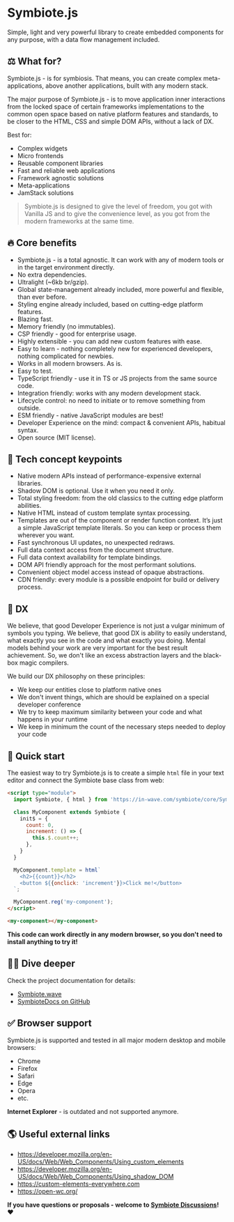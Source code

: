 # Symbiote.js

Simple, light and very powerful library to create embedded components for any purpose, with a data flow management included.

## ⚖️ What for?
Symbiote.js - is for symbiosis. That means, you can create complex meta-applications, above another applications, built with any modern stack.

The major purpose of Symbiote.js - is to move application inner interactions from the locked space of certain frameworks implementations to the common open space based on native platform features and standards, to be closer to the HTML, CSS and simple DOM APIs, without a lack of DX.

Best for:
* Complex widgets
* Micro frontends
* Reusable component libraries
* Fast and reliable web applications
* Framework agnostic solutions
* Meta-applications
* JamStack solutions

> Symbiote.js is designed to give the level of freedom, you got with Vanilla JS and to give the convenience level, as you got from the modern frameworks at the same time.

## 🔥 Core benefits
* Symbiote.js - is a total agnostic. It can work with any of modern tools or in the target environment directly.
* No extra dependencies.
* Ultralight (~6kb br/gzip).
* Global state-management already included, more powerful and flexible, than ever before.
* Styling engine already included, based on cutting-edge platform features.
* Blazing fast.
* Memory friendly (no immutables).
* CSP friendly - good for enterprise usage.
* Highly extensible - you can add new custom features with ease.
* Easy to learn - nothing completely new for experienced developers, nothing complicated for newbies.
* Works in all modern browsers. As is.
* Easy to test.
* TypeScript friendly - use it in TS or JS projects from the same source code.
* Integration friendly: works with any modern development stack.
* Lifecycle control: no need to initiate or to remove something from outside.
* ESM friendly - native JavaScript modules are best!
* Developer Experience on the mind: compact & convenient APIs, habitual syntax.
* Open source (MIT license).

## 💎 Tech concept keypoints
* Native modern APIs instead of performance-expensive external libraries.
* Shadow DOM is optional. Use it when you need it only.
* Total styling freedom: from the old classics to the cutting edge platform abilities.
* Native HTML instead of custom template syntax processing.
* Templates are out of the component or render function context. It’s just a simple JavaScript template literals. So you can keep or process them wherever you want.
* Fast synchronous UI updates, no unexpected redraws.
* Full data context access from the document structure.
* Full data context availability for template bindings.
* DOM API friendly approach for the most performant solutions.
* Convenient object model access instead of opaque abstractions.
* CDN friendly: every module is a possible endpoint for build or delivery process.

## 🧠 DX
We believe, that good Developer Experience is not just a vulgar minimum of symbols you typing.
We believe, that good DX is ability to easily understand, what exactly you see in the code and what exactly you doing. Mental models behind your work are very important for the best result achievement. So, we don't like an excess abstraction layers and the black-box magic compilers.

We build our DX philosophy on these principles:
* We keep our entities close to platform native ones
* We don't invent things, which are should be explained on a special developer conference
* We try to keep maximum similarity between your code and what happens in your runtime
* We keep in minimum the count of the necessary steps needed to deploy your code

## 🍏 Quick start
The easiest way to try Symbiote.js is to create a simple `html` file in your text editor and connect the Symbiote base class from web:

```html
<script type="module">
  import Symbiote, { html } from 'https://in-wave.com/symbiote/core/Symbiote.js';

  class MyComponent extends Symbiote {
    init$ = {
      count: 0,
      increment: () => {
        this.$.count++;
      },
    }
  }

  MyComponent.template = html`
    <h2>{{count}}</h2>
    <button ${{onclick: 'increment'}}>Click me!</button>
  `;

  MyComponent.reg('my-component');
</script>

<my-component></my-component>
```

**This code can work directly in any modern browser, so you don't need to install anything to try it!**

## 🧜‍♀️ Dive deeper
Check the project documentation for details:
* [Symbiote.wave](https://symbiote.in-wave.com/)
* [SymbioteDocs on GitHub](https://github.com/in-wave/symbiote.doc/tree/wave/md)

## ✅ Browser support
Symbiote.js is supported and tested in all major modern desktop and mobile browsers: 
* Chrome
* Firefox
* Safari
* Edge
* Opera
* etc.

**Internet Explorer** - is outdated and not supported anymore.


## 🌎 Useful external links
* https://developer.mozilla.org/en-US/docs/Web/Web_Components/Using_custom_elements
* https://developer.mozilla.org/en-US/docs/Web/Web_Components/Using_shadow_DOM
* https://custom-elements-everywhere.com
* https://open-wc.org/

**If you have questions or proposals - welcome to [Symbiote Discussions](https://github.com/in-wave/symbiote/discussions)!** ❤️
